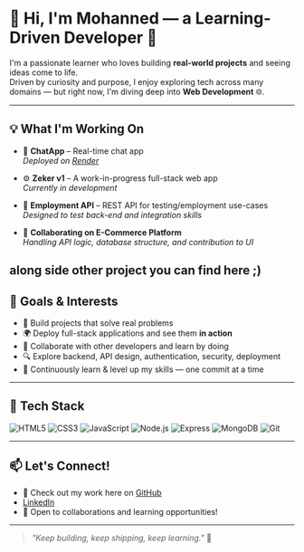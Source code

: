 # 👋 Hi, I'm Mohanned — a Learning-Driven Developer 🚀

I'm a passionate learner who loves building **real-world projects** and seeing ideas come to life.  
Driven by curiosity and purpose, I enjoy exploring tech across many domains — but right now, I'm diving deep into **Web Development** 🌐.

---

## 💡 What I'm Working On

- 🔗 **ChatApp** – Real-time chat app  
  _Deployed on [Render](https://chat-nights.onrender.com/)_

- ⚙️ **Zeker v1** – A work-in-progress full-stack web app  
  _Currently in development_

- 🧪 **Employment API** – REST API for testing/employment use-cases  
  _Designed to test back-end and integration skills_

- 🛒 **Collaborating on E-Commerce Platform**  
  _Handling API logic, database structure, and contribution to UI_

along side other project you can find here ;)
---

## 📌 Goals & Interests

- 🧠 Build projects that solve real problems
- 🌍 Deploy full-stack applications and see them **in action**
- 🤝 Collaborate with other developers and learn by doing
- 🔍 Explore backend, API design, authentication, security, deployment
- 🎯 Continuously learn & level up my skills — one commit at a time

---

## 🧰 Tech Stack

![HTML5](https://img.shields.io/badge/HTML5-E34F26?style=flat&logo=html5&logoColor=white)
![CSS3](https://img.shields.io/badge/CSS3-1572B6?style=flat&logo=css3&logoColor=white)
![JavaScript](https://img.shields.io/badge/JavaScript-F7DF1E?style=flat&logo=javascript&logoColor=black)
![Node.js](https://img.shields.io/badge/Node.js-339933?style=flat&logo=nodedotjs&logoColor=white)
![Express](https://img.shields.io/badge/Express-000000?style=flat&logo=express&logoColor=white)
![MongoDB](https://img.shields.io/badge/MongoDB-47A248?style=flat&logo=mongodb&logoColor=white)
![Git](https://img.shields.io/badge/Git-F05032?style=flat&logo=git&logoColor=white)

---

## 📫 Let's Connect!

- 🐙 Check out my work here on [GitHub](https://github.com/mohannedbt)
- [LinkedIn](https://www.linkedin.com/in/mohanned-ben-taleb-831919312/)
- 💬 Open to collaborations and learning opportunities!

---

> _"Keep building, keep shipping, keep learning."_ 🔁  
